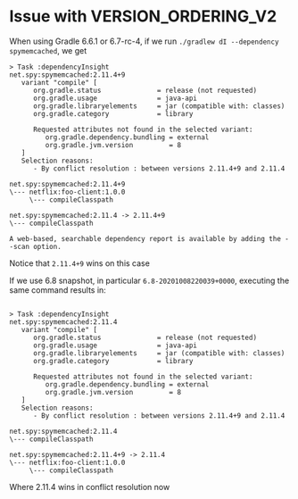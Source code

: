 # Issue with VERSION_ORDERING_V2

When using Gradle 6.6.1 or 6.7-rc-4, if we run `./gradlew dI --dependency spymemcached`, we get

```
> Task :dependencyInsight
net.spy:spymemcached:2.11.4+9
   variant "compile" [
      org.gradle.status              = release (not requested)
      org.gradle.usage               = java-api
      org.gradle.libraryelements     = jar (compatible with: classes)
      org.gradle.category            = library

      Requested attributes not found in the selected variant:
         org.gradle.dependency.bundling = external
         org.gradle.jvm.version         = 8
   ]
   Selection reasons:
      - By conflict resolution : between versions 2.11.4+9 and 2.11.4

net.spy:spymemcached:2.11.4+9
\--- netflix:foo-client:1.0.0
     \--- compileClasspath

net.spy:spymemcached:2.11.4 -> 2.11.4+9
\--- compileClasspath

A web-based, searchable dependency report is available by adding the --scan option.

```

Notice that `2.11.4+9` wins on this case

If we use 6.8 snapshot, in particular `6.8-20201008220039+0000`, executing the same command results in:

```

> Task :dependencyInsight
net.spy:spymemcached:2.11.4
   variant "compile" [
      org.gradle.status              = release (not requested)
      org.gradle.usage               = java-api
      org.gradle.libraryelements     = jar (compatible with: classes)
      org.gradle.category            = library

      Requested attributes not found in the selected variant:
         org.gradle.dependency.bundling = external
         org.gradle.jvm.version         = 8
   ]
   Selection reasons:
      - By conflict resolution : between versions 2.11.4+9 and 2.11.4

net.spy:spymemcached:2.11.4
\--- compileClasspath

net.spy:spymemcached:2.11.4+9 -> 2.11.4
\--- netflix:foo-client:1.0.0
     \--- compileClasspath

```

Where 2.11.4 wins in conflict resolution now